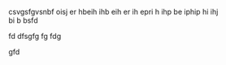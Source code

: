 
csvgsfgvsnbf oisj er 
hbeih ihb eih
 er
 ih epri h ihp
 be iphip hi ihj\
  bi
  b 
  bsfd
  
fd
dfsgfg
fg
fdg

gfd
